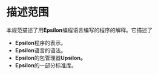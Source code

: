 # 描述范围

本规范描述了用**Epsilon**编程语言编写的程序的解释。它描述了

- **Epsilon**程序的表示。
- **Epsilon**语言的语法。
- **Epsilon**的包管理器**Upsilon。**
- **Epsilon**的一部分标准库。